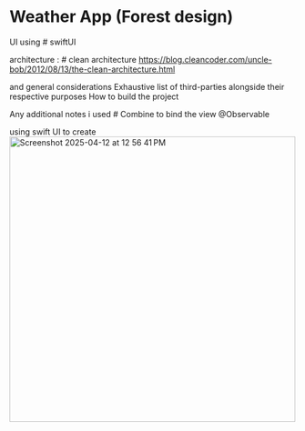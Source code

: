 # Weather App (Forest design)

UI using # swiftUI

architecture : # clean architecture
  https://blog.cleancoder.com/uncle-bob/2012/08/13/the-clean-architecture.html


 and general considerations
Exhaustive list of third-parties alongside their respective purposes
How to build the project


Any additional notes 
i used # Combine to bind the view @Observable  




using swift UI 
to create 
<img width="502" alt="Screenshot 2025-04-12 at 12 56 41 PM" src="https://github.com/user-attachments/assets/73ec027a-7e43-4da5-bda5-5373ed34fe3c" />
